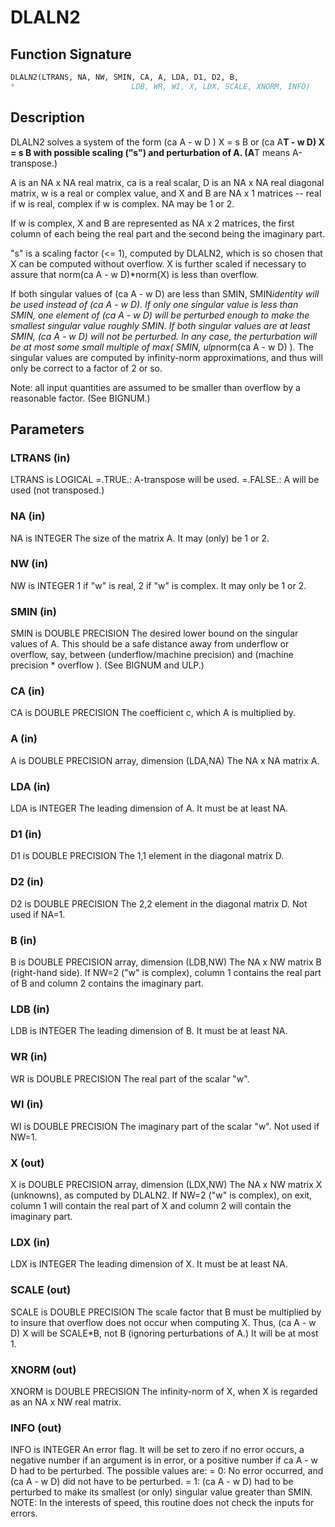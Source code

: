 # DLALN2

## Function Signature

```fortran
DLALN2(LTRANS, NA, NW, SMIN, CA, A, LDA, D1, D2, B,
*                          LDB, WR, WI, X, LDX, SCALE, XNORM, INFO)
```

## Description


 DLALN2 solves a system of the form  (ca A - w D ) X = s B
 or (ca A**T - w D) X = s B   with possible scaling ("s") and
 perturbation of A.  (A**T means A-transpose.)

 A is an NA x NA real matrix, ca is a real scalar, D is an NA x NA
 real diagonal matrix, w is a real or complex value, and X and B are
 NA x 1 matrices -- real if w is real, complex if w is complex.  NA
 may be 1 or 2.

 If w is complex, X and B are represented as NA x 2 matrices,
 the first column of each being the real part and the second
 being the imaginary part.

 "s" is a scaling factor (<= 1), computed by DLALN2, which is
 so chosen that X can be computed without overflow.  X is further
 scaled if necessary to assure that norm(ca A - w D)*norm(X) is less
 than overflow.

 If both singular values of (ca A - w D) are less than SMIN,
 SMIN*identity will be used instead of (ca A - w D).  If only one
 singular value is less than SMIN, one element of (ca A - w D) will be
 perturbed enough to make the smallest singular value roughly SMIN.
 If both singular values are at least SMIN, (ca A - w D) will not be
 perturbed.  In any case, the perturbation will be at most some small
 multiple of max( SMIN, ulp*norm(ca A - w D) ).  The singular values
 are computed by infinity-norm approximations, and thus will only be
 correct to a factor of 2 or so.

 Note: all input quantities are assumed to be smaller than overflow
 by a reasonable factor.  (See BIGNUM.)

## Parameters

### LTRANS (in)

LTRANS is LOGICAL =.TRUE.: A-transpose will be used. =.FALSE.: A will be used (not transposed.)

### NA (in)

NA is INTEGER The size of the matrix A. It may (only) be 1 or 2.

### NW (in)

NW is INTEGER 1 if "w" is real, 2 if "w" is complex. It may only be 1 or 2.

### SMIN (in)

SMIN is DOUBLE PRECISION The desired lower bound on the singular values of A. This should be a safe distance away from underflow or overflow, say, between (underflow/machine precision) and (machine precision * overflow ). (See BIGNUM and ULP.)

### CA (in)

CA is DOUBLE PRECISION The coefficient c, which A is multiplied by.

### A (in)

A is DOUBLE PRECISION array, dimension (LDA,NA) The NA x NA matrix A.

### LDA (in)

LDA is INTEGER The leading dimension of A. It must be at least NA.

### D1 (in)

D1 is DOUBLE PRECISION The 1,1 element in the diagonal matrix D.

### D2 (in)

D2 is DOUBLE PRECISION The 2,2 element in the diagonal matrix D. Not used if NA=1.

### B (in)

B is DOUBLE PRECISION array, dimension (LDB,NW) The NA x NW matrix B (right-hand side). If NW=2 ("w" is complex), column 1 contains the real part of B and column 2 contains the imaginary part.

### LDB (in)

LDB is INTEGER The leading dimension of B. It must be at least NA.

### WR (in)

WR is DOUBLE PRECISION The real part of the scalar "w".

### WI (in)

WI is DOUBLE PRECISION The imaginary part of the scalar "w". Not used if NW=1.

### X (out)

X is DOUBLE PRECISION array, dimension (LDX,NW) The NA x NW matrix X (unknowns), as computed by DLALN2. If NW=2 ("w" is complex), on exit, column 1 will contain the real part of X and column 2 will contain the imaginary part.

### LDX (in)

LDX is INTEGER The leading dimension of X. It must be at least NA.

### SCALE (out)

SCALE is DOUBLE PRECISION The scale factor that B must be multiplied by to insure that overflow does not occur when computing X. Thus, (ca A - w D) X will be SCALE*B, not B (ignoring perturbations of A.) It will be at most 1.

### XNORM (out)

XNORM is DOUBLE PRECISION The infinity-norm of X, when X is regarded as an NA x NW real matrix.

### INFO (out)

INFO is INTEGER An error flag. It will be set to zero if no error occurs, a negative number if an argument is in error, or a positive number if ca A - w D had to be perturbed. The possible values are: = 0: No error occurred, and (ca A - w D) did not have to be perturbed. = 1: (ca A - w D) had to be perturbed to make its smallest (or only) singular value greater than SMIN. NOTE: In the interests of speed, this routine does not check the inputs for errors.

